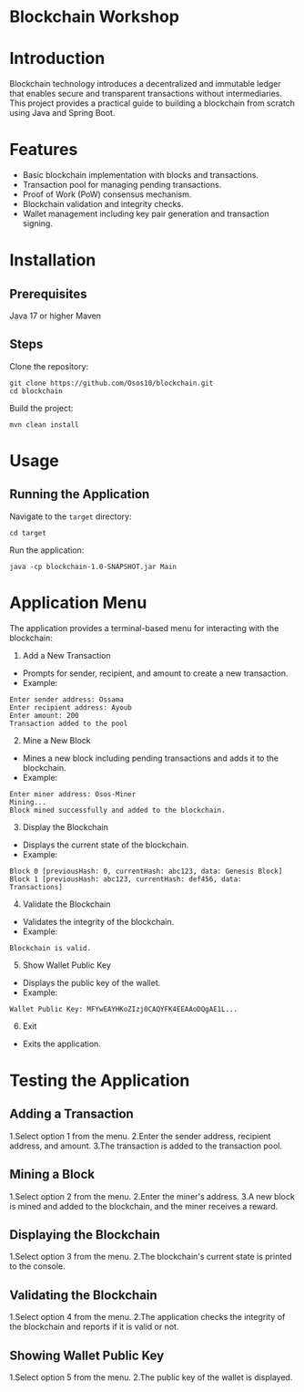 # Blockchain Workshop
# Introduction
Blockchain technology introduces a decentralized and immutable ledger that enables secure and transparent transactions without intermediaries. This project provides a practical guide to building a blockchain from scratch using Java and Spring Boot.

# Features
* Basic blockchain implementation with blocks and transactions.
* Transaction pool for managing pending transactions.
* Proof of Work (PoW) consensus mechanism.
* Blockchain validation and integrity checks.
* Wallet management including key pair generation and transaction signing.
# Installation
## Prerequisites
Java 17 or higher
Maven
## Steps
Clone the repository:

```
git clone https://github.com/Osos10/blockchain.git
cd blockchain
```
Build the project:
```
mvn clean install
```
# Usage
## Running the Application
Navigate to the `target` directory:
```
cd target
```
Run the application:
```
java -cp blockchain-1.0-SNAPSHOT.jar Main
```
# Application Menu
The application provides a terminal-based menu for interacting with the blockchain:

1. Add a New Transaction

* Prompts for sender, recipient, and amount to create a new transaction.
* Example:
```
Enter sender address: Ossama
Enter recipient address: Ayoub
Enter amount: 200
Transaction added to the pool
```
2. Mine a New Block

* Mines a new block including pending transactions and adds it to the blockchain.
* Example:
```
Enter miner address: Osos-Miner
Mining...
Block mined successfully and added to the blockchain.
```
3. Display the Blockchain

* Displays the current state of the blockchain.
* Example:
```
Block 0 [previousHash: 0, currentHash: abc123, data: Genesis Block]
Block 1 [previousHash: abc123, currentHash: def456, data: Transactions]
```
4. Validate the Blockchain

* Validates the integrity of the blockchain.
* Example:
```
Blockchain is valid.
```
5. Show Wallet Public Key

* Displays the public key of the wallet.
* Example:
```
Wallet Public Key: MFYwEAYHKoZIzj0CAQYFK4EEAAoDQgAE1L...
```
6. Exit

* Exits the application.
# Testing the Application
## Adding a Transaction
1.Select option 1 from the menu.
2.Enter the sender address, recipient address, and amount.
3.The transaction is added to the transaction pool.
## Mining a Block
1.Select option 2 from the menu.
2.Enter the miner's address.
3.A new block is mined and added to the blockchain, and the miner receives a reward.
## Displaying the Blockchain
1.Select option 3 from the menu.
2.The blockchain's current state is printed to the console.
## Validating the Blockchain
1.Select option 4 from the menu.
2.The application checks the integrity of the blockchain and reports if it is valid or not.
## Showing Wallet Public Key
1.Select option 5 from the menu.
2.The public key of the wallet is displayed.
